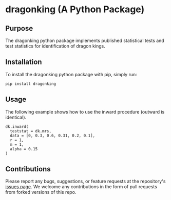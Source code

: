 # dragonking (A Python Package)

## Purpose

The dragonking python package implements published statistical tests and test statistics for identification of dragon kings.

## Installation

To install the dragonking python package with pip, simply run:

```
pip install dragonking
```

## Usage

The following example shows how to use the inward procedure (outward is identical).

```
dk.inward(
  teststat = dk.mrs,
  data = [0, 0.3, 0.6, 0.31, 0.2, 0.1],
  r = 1,
  m = 1,
  alpha = 0.15
)
```

## Contributions

Please report any bugs, suggestions, or feature requests at the repository's [issues page](https://github.com/dcqin17/dragonking). We welcome any contributions in the form of pull requests from forked versions of this repo.
